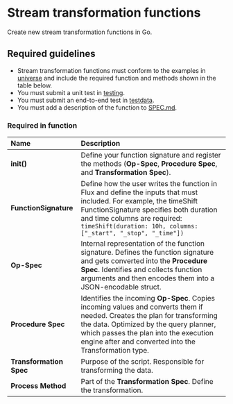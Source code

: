 # Stream transformation functions

Create new stream transformation functions in Go. 

## Required guidelines

- Stream transformation functions must conform to the examples in [universe](https://github.com/influxdata/flux/blob/master/stdlib/universe) and include the required function and methods shown in the table below.
- You must submit a unit test in [testing](https://github.com/influxdata/flux/tree/master/stdlib/testing).
- You must submit an end-to-end test in [testdata](https://github.com/influxdata/flux/tree/master/stdlib/testing/testdata). 
- You must add a description of the function to [SPEC.md](./docs/SPEC.md).

### Required in function 

| Name              | Description  |
| :--------         | :-------------------------------------------------------|
| **init()**            | Define your function signature and register the methods (**Op-Spec**, **Procedure Spec**, and **Transformation Spec**). |
| **FunctionSignature** | Define how the user writes the function in Flux and define the inputs that must included. For example, the timeShift FunctionSignature specifies both duration and time columns are required: `timeShift(duration: 10h, columns: ["_start", "_stop", "_time"])`|
|  **Op-Spec**       |  Internal representation of the function signature. Defines the function signature and gets converted into the **Procedure Spec**. Identifies and collects function arguments and then encodes them into a JSON-encodable struct. |
|  **Procedure Spec**    |      Identifies the incoming **Op-Spec**. Copies incoming values and converts them if needed. Creates the plan for transforming the data. Optimized by the query planner, which passes the plan into the execution engine after and converted into the Transformation type. |
| **Transformation Spec**  |  Purpose of the script. Responsible for transforming the data. |
| **Process Method**| Part of the **Transformation Spec**. Define the transformation.  |
